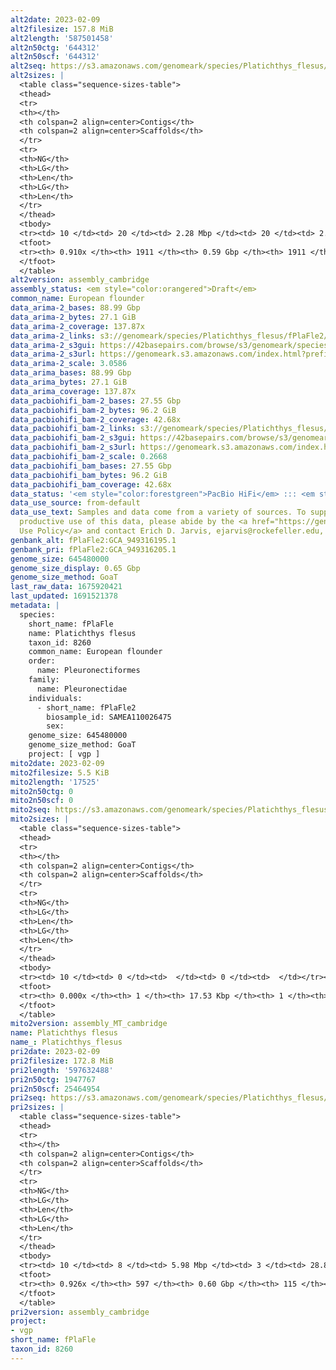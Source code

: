 ```yaml
---
alt2date: 2023-02-09
alt2filesize: 157.8 MiB
alt2length: '587501458'
alt2n50ctg: '644312'
alt2n50scf: '644312'
alt2seq: https://s3.amazonaws.com/genomeark/species/Platichthys_flesus/fPlaFle2/assembly_cambridge/fPlaFle2.alt.asm.20230209.fasta.gz
alt2sizes: |
  <table class="sequence-sizes-table">
  <thead>
  <tr>
  <th></th>
  <th colspan=2 align=center>Contigs</th>
  <th colspan=2 align=center>Scaffolds</th>
  </tr>
  <tr>
  <th>NG</th>
  <th>LG</th>
  <th>Len</th>
  <th>LG</th>
  <th>Len</th>
  </tr>
  </thead>
  <tbody>
  <tr><td> 10 </td><td> 20 </td><td> 2.28 Mbp </td><td> 20 </td><td> 2.28 Mbp </td></tr><tr><td> 20 </td><td> 54 </td><td> 1.62 Mbp </td><td> 54 </td><td> 1.62 Mbp </td></tr><tr><td> 30 </td><td> 101 </td><td> 1.22 Mbp </td><td> 101 </td><td> 1.22 Mbp </td></tr><tr><td> 40 </td><td> 164 </td><td> 0.88 Mbp </td><td> 164 </td><td> 0.88 Mbp </td></tr><tr style="background-color:#cccccc;"><td> 50 </td><td> 250 </td><td> 0.64 Mbp </td><td> 250 </td><td> 0.64 Mbp </td></tr><tr><td> 60 </td><td> 366 </td><td> 480.25 Kbp </td><td> 366 </td><td> 480.25 Kbp </td></tr><tr><td> 70 </td><td> 529 </td><td> 330.16 Kbp </td><td> 529 </td><td> 330.16 Kbp </td></tr><tr><td> 80 </td><td> 789 </td><td> 178.11 Kbp </td><td> 789 </td><td> 178.11 Kbp </td></tr><tr><td> 90 </td><td> 1595 </td><td> 27.89 Kbp </td><td> 1595 </td><td> 27.89 Kbp </td></tr><tr><td> 100 </td><td> 0 </td><td>  </td><td> 0 </td><td>  </td></tr></tbody>
  <tfoot>
  <tr><th> 0.910x </th><th> 1911 </th><th> 0.59 Gbp </th><th> 1911 </th><th> 0.59 Gbp </th></tr>
  </tfoot>
  </table>
alt2version: assembly_cambridge
assembly_status: <em style="color:orangered">Draft</em>
common_name: European flounder
data_arima-2_bases: 88.99 Gbp
data_arima-2_bytes: 27.1 GiB
data_arima-2_coverage: 137.87x
data_arima-2_links: s3://genomeark/species/Platichthys_flesus/fPlaFle2/genomic_data/arima/<br>
data_arima-2_s3gui: https://42basepairs.com/browse/s3/genomeark/species/Platichthys_flesus/fPlaFle2/genomic_data/arima/
data_arima-2_s3url: https://genomeark.s3.amazonaws.com/index.html?prefix=species/Platichthys_flesus/fPlaFle2/genomic_data/arima/
data_arima-2_scale: 3.0586
data_arima_bases: 88.99 Gbp
data_arima_bytes: 27.1 GiB
data_arima_coverage: 137.87x
data_pacbiohifi_bam-2_bases: 27.55 Gbp
data_pacbiohifi_bam-2_bytes: 96.2 GiB
data_pacbiohifi_bam-2_coverage: 42.68x
data_pacbiohifi_bam-2_links: s3://genomeark/species/Platichthys_flesus/fPlaFle2/genomic_data/pacbio_hifi/<br>
data_pacbiohifi_bam-2_s3gui: https://42basepairs.com/browse/s3/genomeark/species/Platichthys_flesus/fPlaFle2/genomic_data/pacbio_hifi/
data_pacbiohifi_bam-2_s3url: https://genomeark.s3.amazonaws.com/index.html?prefix=species/Platichthys_flesus/fPlaFle2/genomic_data/pacbio_hifi/
data_pacbiohifi_bam-2_scale: 0.2668
data_pacbiohifi_bam_bases: 27.55 Gbp
data_pacbiohifi_bam_bytes: 96.2 GiB
data_pacbiohifi_bam_coverage: 42.68x
data_status: '<em style="color:forestgreen">PacBio HiFi</em> ::: <em style="color:forestgreen">Arima</em>'
data_use_source: from-default
data_use_text: Samples and data come from a variety of sources. To support fair and
  productive use of this data, please abide by the <a href="https://genome10k.soe.ucsc.edu/data-use-policies/">Data
  Use Policy</a> and contact Erich D. Jarvis, ejarvis@rockefeller.edu, with any questions.
genbank_alt: fPlaFle2:GCA_949316195.1
genbank_pri: fPlaFle2:GCA_949316205.1
genome_size: 645480000
genome_size_display: 0.65 Gbp
genome_size_method: GoaT
last_raw_data: 1675920421
last_updated: 1691521378
metadata: |
  species:
    short_name: fPlaFle
    name: Platichthys flesus
    taxon_id: 8260
    common_name: European flounder
    order:
      name: Pleuronectiformes
    family:
      name: Pleuronectidae
    individuals:
      - short_name: fPlaFle2
        biosample_id: SAMEA110026475
        sex:
    genome_size: 645480000
    genome_size_method: GoaT
    project: [ vgp ]
mito2date: 2023-02-09
mito2filesize: 5.5 KiB
mito2length: '17525'
mito2n50ctg: 0
mito2n50scf: 0
mito2seq: https://s3.amazonaws.com/genomeark/species/Platichthys_flesus/fPlaFle2/assembly_MT_cambridge/fPlaFle2.MT.20230209.fasta.gz
mito2sizes: |
  <table class="sequence-sizes-table">
  <thead>
  <tr>
  <th></th>
  <th colspan=2 align=center>Contigs</th>
  <th colspan=2 align=center>Scaffolds</th>
  </tr>
  <tr>
  <th>NG</th>
  <th>LG</th>
  <th>Len</th>
  <th>LG</th>
  <th>Len</th>
  </tr>
  </thead>
  <tbody>
  <tr><td> 10 </td><td> 0 </td><td>  </td><td> 0 </td><td>  </td></tr><tr><td> 20 </td><td> 0 </td><td>  </td><td> 0 </td><td>  </td></tr><tr><td> 30 </td><td> 0 </td><td>  </td><td> 0 </td><td>  </td></tr><tr><td> 40 </td><td> 0 </td><td>  </td><td> 0 </td><td>  </td></tr><tr style="background-color:#cccccc;"><td> 50 </td><td> 0 </td><td style="background-color:#ff8888;">  </td><td> 0 </td><td style="background-color:#ff8888;">  </td></tr><tr><td> 60 </td><td> 0 </td><td>  </td><td> 0 </td><td>  </td></tr><tr><td> 70 </td><td> 0 </td><td>  </td><td> 0 </td><td>  </td></tr><tr><td> 80 </td><td> 0 </td><td>  </td><td> 0 </td><td>  </td></tr><tr><td> 90 </td><td> 0 </td><td>  </td><td> 0 </td><td>  </td></tr><tr><td> 100 </td><td> 0 </td><td>  </td><td> 0 </td><td>  </td></tr></tbody>
  <tfoot>
  <tr><th> 0.000x </th><th> 1 </th><th> 17.53 Kbp </th><th> 1 </th><th> 17.53 Kbp </th></tr>
  </tfoot>
  </table>
mito2version: assembly_MT_cambridge
name: Platichthys flesus
name_: Platichthys_flesus
pri2date: 2023-02-09
pri2filesize: 172.8 MiB
pri2length: '597632488'
pri2n50ctg: 1947767
pri2n50scf: 25464954
pri2seq: https://s3.amazonaws.com/genomeark/species/Platichthys_flesus/fPlaFle2/assembly_cambridge/fPlaFle2.pri.asm.20230209.fasta.gz
pri2sizes: |
  <table class="sequence-sizes-table">
  <thead>
  <tr>
  <th></th>
  <th colspan=2 align=center>Contigs</th>
  <th colspan=2 align=center>Scaffolds</th>
  </tr>
  <tr>
  <th>NG</th>
  <th>LG</th>
  <th>Len</th>
  <th>LG</th>
  <th>Len</th>
  </tr>
  </thead>
  <tbody>
  <tr><td> 10 </td><td> 8 </td><td> 5.98 Mbp </td><td> 3 </td><td> 28.89 Mbp </td></tr><tr><td> 20 </td><td> 20 </td><td> 4.73 Mbp </td><td> 5 </td><td> 28.54 Mbp </td></tr><tr><td> 30 </td><td> 39 </td><td> 3.03 Mbp </td><td> 7 </td><td> 28.16 Mbp </td></tr><tr><td> 40 </td><td> 62 </td><td> 2.47 Mbp </td><td> 9 </td><td> 27.30 Mbp </td></tr><tr style="background-color:#cccccc;"><td> 50 </td><td> 92 </td><td style="background-color:#88ff88;"> 1.95 Mbp </td><td> 12 </td><td style="background-color:#88ff88;"> 25.46 Mbp </td></tr><tr><td> 60 </td><td> 130 </td><td> 1.48 Mbp </td><td> 14 </td><td> 24.71 Mbp </td></tr><tr><td> 70 </td><td> 180 </td><td> 1.16 Mbp </td><td> 17 </td><td> 21.87 Mbp </td></tr><tr><td> 80 </td><td> 252 </td><td> 0.69 Mbp </td><td> 20 </td><td> 21.10 Mbp </td></tr><tr><td> 90 </td><td> 405 </td><td> 216.28 Kbp </td><td> 24 </td><td> 15.67 Mbp </td></tr><tr><td> 100 </td><td> 0 </td><td>  </td><td> 0 </td><td>  </td></tr></tbody>
  <tfoot>
  <tr><th> 0.926x </th><th> 597 </th><th> 0.60 Gbp </th><th> 115 </th><th> 0.60 Gbp </th></tr>
  </tfoot>
  </table>
pri2version: assembly_cambridge
project:
- vgp
short_name: fPlaFle
taxon_id: 8260
---
```

